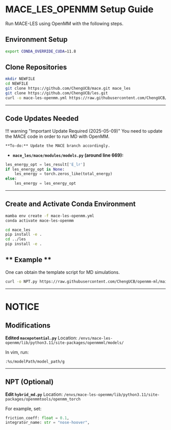 # MACE_LES_OPENMM Setup Guide

Run MACE-LES using OpenMM with the following steps.

## **Environment Setup**

```bash
export CONDA_OVERRIDE_CUDA=11.8
```

## **Clone Repositories**

```bash
mkdir NEWFILE
cd NEWFILE
git clone https://github.com/ChengUCB/mace.git mace_les
git clone https://github.com/ChengUCB/les.git
curl -o mace-les-openmm.yml https://raw.githubusercontent.com/ChengUCB/openmm-ml/main/mace-les-openmm.yml
```
---

## **Code Updates Needed**

!!! warning "Important Update Required (2025-05-09)"
    You need to update the MACE code in order to run MD with OpenMM.
    
    **To-do:** Update the MACE branch accordingly.

- **`mace_les/mace/modules/models.py` (around line 669):**

```python
les_energy_opt = les_result['E_lr']
if les_energy_opt is None:
    les_energy = torch.zeros_like(total_energy)
else:
    les_energy = les_energy_opt
```

---

## **Create and Activate Conda Environment**

```bash
mamba env create -f mace-les-openmm.yml
conda activate mace-les-openmm

cd mace_les
pip install -e .
cd ../les
pip install -e .
```

## ** Example **
One can obtain the template script for MD simulations. 

```bash
curl -o NPT.py https://raw.githubusercontent.com/ChengUCB/openmm-ml/main/examples/MACE-LES/NPT.py
```

---

# NOTICE

## **Modifications**

**Edited `macepotential.py`**
Location:
`/envs/mace-les-openmm/lib/python3.11/site-packages/openmmml/models/`

In vim, run:

```
:%s/modelPath/model_path/g
```


---

## **NPT (Optional)**

**Edit `hybrid_md.py`**
Location:
`/envs/mace-les-openmm/lib/python3.11/site-packages/openmmtools/openmm_torch`

For example, set:

```python
friction_coeff: float = 0.1,
integrator_name: str = "nose-hoover",
```

